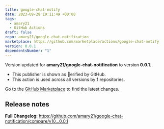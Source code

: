 ```yaml
---
title: google-chat-notify
date: 2023-09-28 19:11:49 +00:00
tags:
  - amary21
  - GitHub Actions
draft: false
repo: amary21/google-chat-notification
marketplace: https://github.com/marketplace/actions/google-chat-notify
version: 0.0.1
dependentsNumber: "1"
---
```



Version updated for **amary21/google-chat-notification** to version **0.0.1**.
- This publisher is shown as erified by GitHub.
- This action is used across all versions by **1** repositories.

Go to the [GitHub Marketplace](https://github.com/marketplace/actions/google-chat-notify) to find the latest changes.

## Release notes

**Full Changelog**: https://github.com/amary21/google-chat-notification/compare/v10...0.0.1
